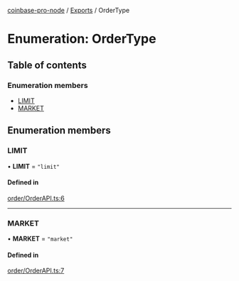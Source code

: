 [coinbase-pro-node](../README.md) / [Exports](../modules.md) / OrderType

# Enumeration: OrderType

## Table of contents

### Enumeration members

- [LIMIT](OrderType.md#limit)
- [MARKET](OrderType.md#market)

## Enumeration members

### LIMIT

• **LIMIT** = `"limit"`

#### Defined in

[order/OrderAPI.ts:6](https://github.com/bennycode/coinbase-pro-node/blob/15253ed/src/order/OrderAPI.ts#L6)

---

### MARKET

• **MARKET** = `"market"`

#### Defined in

[order/OrderAPI.ts:7](https://github.com/bennycode/coinbase-pro-node/blob/15253ed/src/order/OrderAPI.ts#L7)
